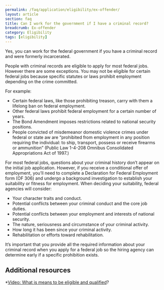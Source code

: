 ```yaml
---
permalink: /faq/application/eligibility/ex-offender/
layout: article
section: faq
title: Can I work for the government if I have a criminal record?
breadcrumb: Ex-offender
category: Eligibility
tags: [eligibility]
---
```


Yes, you can work for the federal government if you have a criminal record and were formerly incarcerated. 

People with criminal records are eligible to apply for most federal jobs. However there are some exceptions. You may not be eligible for certain federal jobs because specific statutes or laws prohibit employment depending on the crime committed.    

For example:

* Certain federal laws, like those prohibiting treason, carry with them a lifelong ban on federal employment.
* Other federal laws prohibit federal employment for a certain number of years.
* The Bond Amendment imposes restrictions related to national security positions.
* People convicted of misdemeanor domestic violence crimes under federal or state aw are “prohibited from employment in any position requiring the individual: to ship, transport, possess or receive firearms or ammunition” (Public Law 1-4-208 Omnibus Consolidated Appropriations Act of 1997.)

For most federal jobs, questions about your criminal history don’t appear on the initial job application. However, if you receive a conditional offer of employment, you’ll need to complete a Declaration for Federal Employment form (OF 306) and undergo a background investigation to establish your suitability or fitness for employment. When deciding your suitability, federal agencies will consider:

* Your character traits and conduct.
* Potential conflicts between your criminal conduct and the core job duties.
* Potential conflicts between your employment and interests of national security.
* The nature, seriousness and circumstance of your criminal activity.
* How long it has been since your criminal activity.
* Rehabilitation or efforts toward rehabilitation.

It’s important that you provide all the required information about your criminal record when you apply for a federal job so the hiring agency can determine early if a specific prohibition exists.

## Additional resources
*[Video: What is means to be eligible and qualified](https://www.youtube.com/watch?v=Nu0cgjU8zfo&list=PLuzWeT0b0ErDp0OOJ1kmBIPTppAWSx8mm)?


